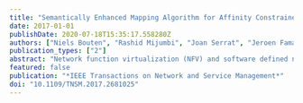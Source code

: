 ```yaml
---
title: "Semantically Enhanced Mapping Algorithm for Affinity Constrained Service Function Chain Requests"
date: 2017-01-01
publishDate: 2020-07-18T15:35:17.558280Z
authors: ["Niels Bouten", "Rashid Mijumbi", "Joan Serrat", "Jeroen Famaey", "Steven Latré", "Filip De Turck"]
publication_types: ["2"]
abstract: "Network function virtualization (NFV) and software defined networking (SDN) have been proposed to increase the cost-efficiency, flexibility, and innovation in network service provisioning. This is achieved by leveraging IT virtualization techniques and combining them with programmable networks. By doing so, NFV and SDN are able to decouple the network functionality from the physical devices on which they are deployed. Service function chains (SFCs) composed out of virtual network functions (VNFs) can now be deployed on top of the virtualized infrastructure to create new value-added services. Current NFV approaches are limited to mapping the different VNF to the physical substrate subject to resource capacity constraints. They do not provide the possibility to define location requirements with a certain granularity and constraints on the colocation of VNF and virtual edges. Nevertheless, many scenarios can be envisioned in which a service provider (SP) would like to attach placement constraints for efficiency, resilience, legislative, privacy, and economic reasons. Therefore, we propose a set of affinity and anti-affinity constraints, which can be used by SP to define such placement restrictions. Furthermore, a semantic SFC validation framework is proposed that allows the virtual network function infrastructure provider (VNFInP) to check the validity of a set of constraints and provide feedback to the SPs. This allows the VNFInP to filter out any non-valid SFC requests before sending them to the mapping algorithm, significantly reducing the mapping time."
featured: false
publication: "*IEEE Transactions on Network and Service Management*"
doi: "10.1109/TNSM.2017.2681025"
---
```


